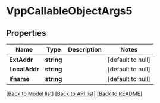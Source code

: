 # VppCallableObjectArgs5

## Properties
Name | Type | Description | Notes
------------ | ------------- | ------------- | -------------
**ExtAddr** | **string** |  | [default to null]
**LocalAddr** | **string** |  | [default to null]
**Ifname** | **string** |  | [default to null]

[[Back to Model list]](../README.md#documentation-for-models) [[Back to API list]](../README.md#documentation-for-api-endpoints) [[Back to README]](../README.md)

